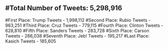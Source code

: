 #Total Number of Tweets: 5,298,916 
---
#First Place: Trump Tweets - 1,998,112
#Second Place: Rubio Tweets - 963,251
#Third Place: Cruz Tweets - 779,115
#Fourth Place: Clinton Tweets - 628,810
#Fifth Place: Sanders Tweets - 283,728
#Sixth Place: Carson Tweets - 266,038
#Seventh Place: Jeb! Tweets - 195,217
#Last Place: Kasich Tweets - 185,605
